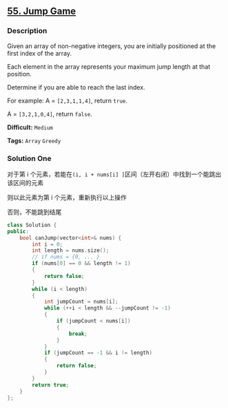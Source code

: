 ## [55. Jump Game](https://leetcode.com/problems/jump-game/#/description)

### Description

Given an array of non-negative integers, you are initially positioned at the first index of the array.

Each element in the array represents your maximum jump length at that position.

Determine if you are able to reach the last index.

For example:
A = `[2,3,1,1,4]`, return `true`.

A = `[3,2,1,0,4]`, return `false`.



**Difficult:** `Medium`

**Tags:** `Array` `Greedy`



### Solution One

对于第 i 个元素，若能在`(i, i + nums[i] ]`区间（左开右闭）中找到一个能跳出该区间的元素

则以此元素为第 i 个元素，重新执行以上操作

否则，不能跳到结尾

```c++
class Solution {
public:
    bool canJump(vector<int>& nums) {
        int i = 0;
        int length = nums.size();
        // if nums = {0, ... }
        if (nums[0] == 0 && length != 1)
        {
            return false;
        }
        while (i < length)
        {
            int jumpCount = nums[i];
            while (++i < length && --jumpCount != -1)
            {
                if (jumpCount < nums[i])
                {
                    break;
                }
            }
            if (jumpCount == -1 && i != length)
            {
                return false;
            }
        }
        return true;
    }
};
```

